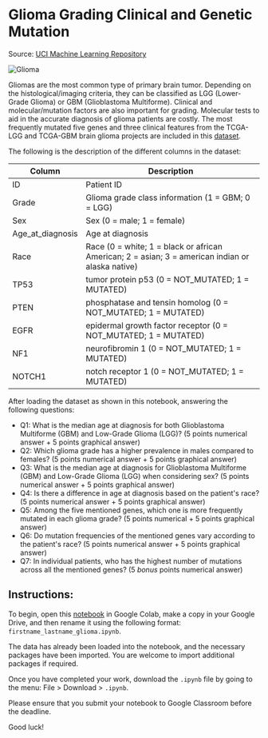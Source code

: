 # Glioma Grading Clinical and Genetic Mutation

Source: [UCI Machine Learning Repository](https://archive-beta.ics.uci.edu/dataset/759/glioma+grading+clinical+and+mutation+features+dataset)

![Glioma](https://newsnetwork.mayoclinic.org/n7-mcnn/7bcc9724adf7b803/uploads/2018/06/a-medical-illustration-of-glioma-original.jpg)

Gliomas are the most common type of primary brain tumor. Depending on the histological/imaging criteria, they can be classified as LGG (Lower-Grade Glioma) or GBM (Glioblastoma Multiforme). Clinical and molecular/mutation factors are also important for grading. Molecular tests to aid in the accurate diagnosis of glioma patients are costly. The most frequently mutated five genes and three clinical features from the TCGA-LGG and TCGA-GBM brain glioma projects are included in this [dataset](glioma.tsv).

The following is the description of the different columns in the dataset:

| Column | Description |
| - | - |
| ID | Patient ID |
| Grade | Glioma grade class information (1 = GBM; 0 = LGG) |
| Sex | Sex (0 = male; 1 = female) |
| Age_at_diagnosis | Age at diagnosis |
| Race | Race (0 = white; 1 = black or african American; 2 = asian; 3 = american indian or alaska native) |
| TP53 |  tumor protein p53 (0 = NOT_MUTATED; 1 = MUTATED) |
| PTEN |  phosphatase and tensin homolog (0 = NOT_MUTATED; 1 = MUTATED) |
| EGFR |  epidermal growth factor receptor (0 = NOT_MUTATED; 1 = MUTATED) |
| NF1 |  neurofibromin 1 (0 = NOT_MUTATED; 1 = MUTATED) |
| NOTCH1 |  notch receptor 1 (0 = NOT_MUTATED; 1 = MUTATED) |

After loading the dataset as shown in this notebook, answering the following questions:

- Q1: What is the median age at diagnosis for both Glioblastoma Multiforme (GBM) and Low-Grade Glioma (LGG)? (5 points numerical answer + 5 points graphical answer)
- Q2: Which glioma grade has a higher prevalence in males compared to females? (5 points numerical answer + 5 points graphical answer)
- Q3: What is the median age at diagnosis for Glioblastoma Multiforme (GBM) and Low-Grade Glioma (LGG) when considering sex? (5 points numerical answer + 5 points graphical answer)
- Q4: Is there a difference in age at diagnosis based on the patient's race? (5 points numerical answer + 5 points graphical answer)
- Q5: Among the five mentioned genes, which one is more frequently mutated in each glioma grade? (5 points numerical  + 5 points graphical answer)
- Q6: Do mutation frequencies of the mentioned genes vary according to the patient's race? (5 points numerical answer + 5 points graphical answer)
- Q7: In individual patients, who has the highest number of mutations across all the mentioned genes? (5 *bonus* points numerical answer)

## Instructions:
To begin, open this [notebook](glioma.ipynb) in Google Colab, make a copy in your Google Drive, and then rename it using the following format: `firstname_lastname_glioma.ipynb`.

The data has already been loaded into the notebook, and the necessary packages have been imported. You are welcome to import additional packages if required.

Once you have completed your work, download the `.ipynb` file by going to the menu: File > Download > `.ipynb`. 

Please ensure that you submit your notebook to Google Classroom before the deadline.

Good luck!